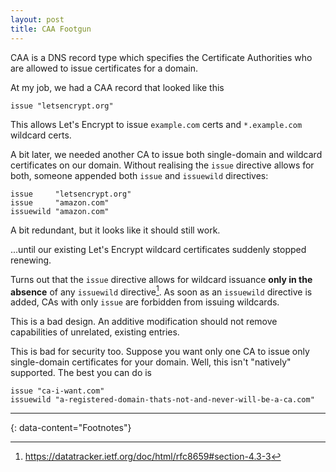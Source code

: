 ```yaml
---
layout: post
title: CAA Footgun
---
```


CAA is a DNS record type which specifies the Certificate Authorities who are allowed to issue certificates for a domain.

At my job, we had a CAA record that looked like this
```
issue "letsencrypt.org"
```
This allows Let's Encrypt to issue `example.com` certs and `*.example.com` wildcard certs.

A bit later, we needed another CA to issue both single-domain and wildcard certificates on our domain. Without realising the `issue` directive allows for both, someone appended both `issue` and `issuewild` directives:

```
issue     "letsencrypt.org"
issue     "amazon.com"
issuewild "amazon.com"
```

A bit redundant, but it looks like it should still work.

...until our existing Let's Encrypt wildcard certificates suddenly stopped renewing.

Turns out that the `issue` directive allows for wildcard issuance **only in the absence** of any `issuewild` directive[^1]. As soon as an `issuewild` directive is added, CAs with only `issue` are forbidden from issuing wildcards.

This is a bad design. An additive modification should not remove capabilities of unrelated, existing entries.

This is bad for security too. Suppose you want only one CA to issue  only single-domain certificates for your domain. Well, this isn't "natively" supported. The best you can do is
```
issue "ca-i-want.com"
issuewild "a-registered-domain-thats-not-and-never-will-be-a-ca.com"
```
---
{: data-content="Footnotes"}

[^1]: <https://datatracker.ietf.org/doc/html/rfc8659#section-4.3-3>